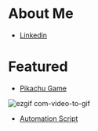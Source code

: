 # About Me
- <a href= "https://www.linkedin.com/in/edwin-savelson/">Linkedin</a>

# Featured
- <a href = "https://github.com/EdwinSavelson/Pikachu-Game"> Pikachu Game</a>

![ezgif com-video-to-gif](https://user-images.githubusercontent.com/20752840/221425927-cc587d33-4e1e-4981-bd75-d9443e2bd34d.gif)

- <a href = "https://github.com/EdwinSavelson/Austria-Forum-Script"> Automation Script</a>
